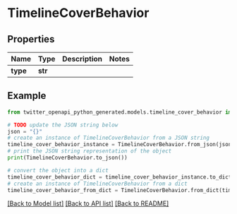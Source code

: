 # TimelineCoverBehavior


## Properties

Name | Type | Description | Notes
------------ | ------------- | ------------- | -------------
**type** | **str** |  | 

## Example

```python
from twitter_openapi_python_generated.models.timeline_cover_behavior import TimelineCoverBehavior

# TODO update the JSON string below
json = "{}"
# create an instance of TimelineCoverBehavior from a JSON string
timeline_cover_behavior_instance = TimelineCoverBehavior.from_json(json)
# print the JSON string representation of the object
print(TimelineCoverBehavior.to_json())

# convert the object into a dict
timeline_cover_behavior_dict = timeline_cover_behavior_instance.to_dict()
# create an instance of TimelineCoverBehavior from a dict
timeline_cover_behavior_from_dict = TimelineCoverBehavior.from_dict(timeline_cover_behavior_dict)
```
[[Back to Model list]](../README.md#documentation-for-models) [[Back to API list]](../README.md#documentation-for-api-endpoints) [[Back to README]](../README.md)


